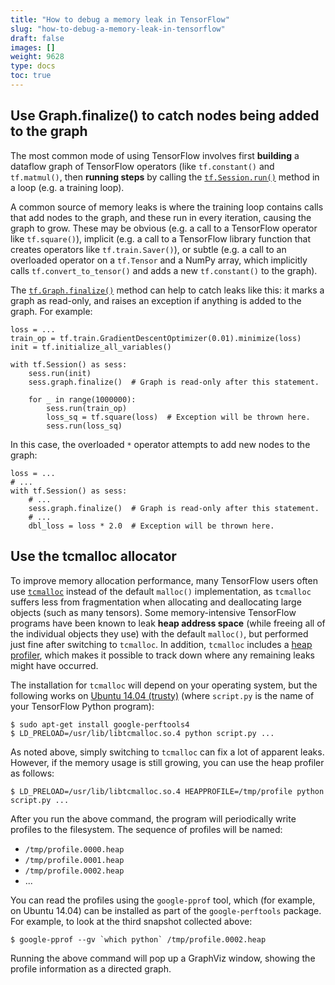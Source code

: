 ```yaml
---
title: "How to debug a memory leak in TensorFlow"
slug: "how-to-debug-a-memory-leak-in-tensorflow"
draft: false
images: []
weight: 9628
type: docs
toc: true
---
```


## Use Graph.finalize() to catch nodes being added to the graph
The most common mode of using TensorFlow involves first **building** a dataflow graph of TensorFlow operators (like `tf.constant()` and `tf.matmul()`, then **running steps** by calling the [`tf.Session.run()`][1] method in a loop (e.g. a training loop).

A common source of memory leaks is where the training loop contains calls that add nodes to the graph, and these run in every iteration, causing the graph to grow. These may be obvious (e.g. a call to a TensorFlow operator like `tf.square()`), implicit (e.g. a call to a TensorFlow library function that creates operators like `tf.train.Saver()`), or subtle (e.g. a call to an overloaded operator on a `tf.Tensor` and a NumPy array, which implicitly calls `tf.convert_to_tensor()` and adds a new `tf.constant()` to the graph).

The [`tf.Graph.finalize()`][2] method can help to catch leaks like this: it marks a graph as read-only, and raises an exception if anything is added to the graph. For example:

    loss = ...
    train_op = tf.train.GradientDescentOptimizer(0.01).minimize(loss)
    init = tf.initialize_all_variables()

    with tf.Session() as sess:
        sess.run(init)
        sess.graph.finalize()  # Graph is read-only after this statement.

        for _ in range(1000000):
            sess.run(train_op)
            loss_sq = tf.square(loss)  # Exception will be thrown here.
            sess.run(loss_sq)

 In this case, the overloaded `*` operator attempts to add new nodes to the graph:

    loss = ...
    # ...
    with tf.Session() as sess:
        # ...
        sess.graph.finalize()  # Graph is read-only after this statement.
        # ...
        dbl_loss = loss * 2.0  # Exception will be thrown here.


  [1]: https://www.tensorflow.org/api_docs/python/tf/Session#run
  [2]: https://www.tensorflow.org/api_docs/python/tf/Graph#finalize

## Use the tcmalloc allocator
To improve memory allocation performance, many TensorFlow users often use [`tcmalloc`][1] instead of the default `malloc()` implementation, as `tcmalloc` suffers less from fragmentation when allocating and deallocating large objects (such as many tensors). Some memory-intensive TensorFlow programs have been known to leak **heap address space** (while freeing all of the individual objects they use) with the default `malloc()`, but performed just fine after switching to `tcmalloc`.  In addition, `tcmalloc` includes a [heap profiler][2], which makes it possible to track down where any remaining leaks might have occurred.

The installation for `tcmalloc` will depend on your operating system, but the following works on [Ubuntu 14.04 (trusty)][3] (where `script.py` is the name of your TensorFlow Python program):

    $ sudo apt-get install google-perftools4
    $ LD_PRELOAD=/usr/lib/libtcmalloc.so.4 python script.py ...

As noted above, simply switching to `tcmalloc` can fix a lot of apparent leaks. However, if the memory usage is still growing, you can use the heap profiler as follows:

    $ LD_PRELOAD=/usr/lib/libtcmalloc.so.4 HEAPPROFILE=/tmp/profile python script.py ...

After you run the above command, the program will periodically write profiles to the filesystem. The sequence of profiles will be named:

* `/tmp/profile.0000.heap`
* `/tmp/profile.0001.heap`
* `/tmp/profile.0002.heap`
* ...

You can read the profiles using the `google-pprof` tool, which (for example, on Ubuntu 14.04) can be installed as part of the `google-perftools` package. For example, to look at the third snapshot collected above:

    $ google-pprof --gv `which python` /tmp/profile.0002.heap

Running the above command will pop up a GraphViz window, showing the profile information as a directed graph.

  [1]: http://goog-perftools.sourceforge.net/doc/tcmalloc.html
  [2]: http://goog-perftools.sourceforge.net/doc/heap_profiler.html
  [3]: http://packages.ubuntu.com/trusty/libs/libtcmalloc-minimal4

